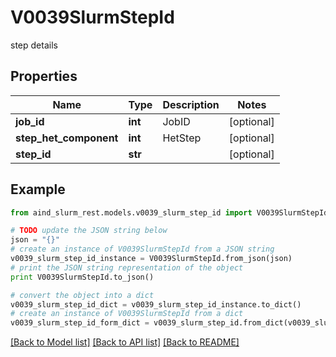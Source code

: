 # V0039SlurmStepId

step details

## Properties

Name | Type | Description | Notes
------------ | ------------- | ------------- | -------------
**job_id** | **int** | JobID | [optional] 
**step_het_component** | **int** | HetStep | [optional] 
**step_id** | **str** |  | [optional] 

## Example

```python
from aind_slurm_rest.models.v0039_slurm_step_id import V0039SlurmStepId

# TODO update the JSON string below
json = "{}"
# create an instance of V0039SlurmStepId from a JSON string
v0039_slurm_step_id_instance = V0039SlurmStepId.from_json(json)
# print the JSON string representation of the object
print V0039SlurmStepId.to_json()

# convert the object into a dict
v0039_slurm_step_id_dict = v0039_slurm_step_id_instance.to_dict()
# create an instance of V0039SlurmStepId from a dict
v0039_slurm_step_id_form_dict = v0039_slurm_step_id.from_dict(v0039_slurm_step_id_dict)
```
[[Back to Model list]](../README.md#documentation-for-models) [[Back to API list]](../README.md#documentation-for-api-endpoints) [[Back to README]](../README.md)



